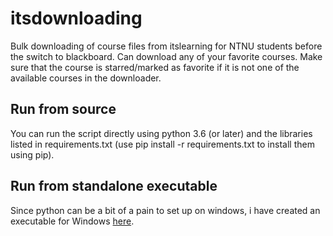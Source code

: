 # itsdownloading
Bulk downloading of course files from itslearning for NTNU students before the switch to blackboard.
Can download any of your favorite courses. Make sure that the course is starred/marked as favorite
if it is not one of the available courses in the downloader.

## Run from source
You can run the script directly using python 3.6 (or later) and the libraries listed in requirements.txt
(use pip install -r requirements.txt to install them using pip).

## Run from standalone executable
Since python can be a bit of a pain to set up on windows, i have created an executable for Windows
[here](http://simennj.com/itsdownloading.exe).
